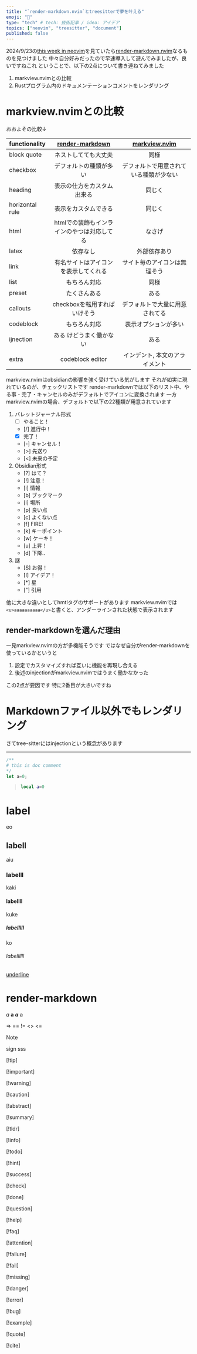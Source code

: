 ```yaml
---
title: "`render-markdown.nvim`とtreesitterで夢を叶える"
emoji: "🎉"
type: "tech" # tech: 技術記事 / idea: アイデア
topics: ["neovim", "treesitter", "document"]
published: false
---
```


2024/9/23の[this week in neovim](https://dotfyle.com/this-week-in-neovim/78)を見ていたら[render-markdown.nvim](https://github.com/MeanderingProgrammer/render-markdown.nvim)なるものを見つけました
中々自分好みだったので早速導入して遊んでみましたが、良いですねこれ
ということで、以下の2点について書き連ねてみました

1. markview.nvimとの比較
1. Rustプログラム内のドキュメンテーションコメントをレンダリング

# markview.nvimとの比較

おおよその比較↓

| functionality   | [render-markdown](https://github.com/MeanderingProgrammer/render-markdown.nvim) | [markview.nvim](https://github.com/OXY2DEV/markview.nvim) |
| :-------------- | :-----------------------------------------------------------------------------: | :-------------------------------------------------------: |
| block quote     |                              ネストしてても大丈夫                               |                           同様                            |
| checkbox        |                             デフォルトの種類が多い                              |          デフォルトで用意されている種類が少ない           |
| heading         |                           表示の仕方をカスタム出来る                            |                          同じく                           |
| horizontal rule |                              表示をカスタムできる                               |                          同じく                           |
| html            |                   htmlでの装飾もインラインのやつは対応してる                    |                          なさげ                           |
| latex           |                                    依存なし                                     |                       外部依存あり                        |
| link            |                      有名サイトはアイコンを表示してくれる                       |               サイト毎のアイコンは無理そう                |
| list            |                                  もちろん対応                                   |                           同様                            |
| preset          |                                  たくさんある                                   |                           ある                            |
| callouts        |                          checkboxを転用すればいけそう                           |              デフォルトで大量に用意されてる               |
| codeblock       |                                  もちろん対応                                   |                   表示オプションが多い                    |
| ijnection       |                             ある けどうまく働かない                             |                           ある                            |
| extra           |                                codeblock editor                                 |              インデント, 本文のアライメント               |

markview.nvimはobsidianの影響を強く受けている気がします
それが如実に現れているのが、チェックリストです
render-markdownでは以下のリスト中、やる事・完了・キャンセルのみがデフォルトでアイコンに変換されます
一方markview.nvimの場合、デフォルトで以下の22種類が用意されています

1. バレットジャーナル形式
   - [ ] やること！
   - [/] 進行中！
   - [x] 完了！
   - [-] キャンセル！
   - [>] 先送り
   - [<] 未来の予定
1. Obsidian形式
   - [?] はて？
   - [!] 注意！
   - [i] 情報
   - [b] ブックマーク
   - [l] 場所
   - [p] 良い点
   - [c] よくない点
   - [f] FIRE!
   - [k] キーポイント
   - [w] ケーキ！
   - [u] 上昇！
   - [d] 下降..
1. 謎
   - [S] お得！
   - [I] アイデア！
   - [*] 星
   - ["] 引用

他に大きな違いとしてhmtlタグのサポートがあります
markview.nvimでは`<u>aaaaaaaaaa</u>`と書くと、アンダーラインされた状態で表示されます

## render-markdownを選んだ理由

一見markview.nvimの方が多機能そうです
ではなぜ自分がrender-markdownを使っているかというと

1. 設定でカスタマイズすれば互いに機能を再現し合える
1. 後述のinjectionがmarkview.nvimではうまく働かなかった

この2点が要因です 特に2番目が大きいですね

# Markdownファイル以外でもレンダリング

さてtree-sitterにはinjectionという概念があります

---

```rust
/**
# this is doc comment
*/
let a=0;
```

> ```lua
> local a=0
> ```

# label

eo

## labell

aiu

### labelll

kaki

#### labellll

kuke

##### labelllll

ko

###### labellllll

<u>underline</u>

# render-markdown

*a* **a** ***a*** ~~a~~

=> == != <> <=

> [!note]
>
> sign sss

[!tip]

[!important]

[!warning]

[!caution]

[!abstract]

[!summary]

[!tldr]

[!info]

[!todo]

[!hint]

[!success]

[!check]

[!done]

[!question]

[!help]

[!faq]

[!attention]

[!failure]

[!fail]

[!missing]

[!danger]

[!error]

[!bug]

[!example]

[!quote]

[!cite]
